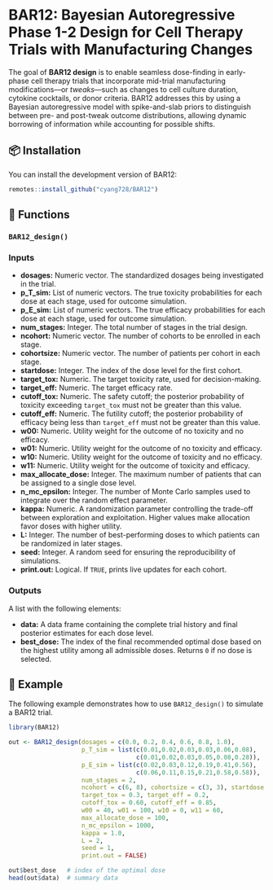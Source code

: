 
# BAR12: Bayesian Autoregressive Phase 1-2 Design for Cell Therapy  Trials with  Manufacturing Changes

<!-- badges: start -->
<!-- badges: end -->

The goal of **BAR12 design** is to enable seamless dose-finding in early-phase cell therapy trials that incorporate mid-trial manufacturing modifications—or *tweaks*—such as changes to cell culture duration, cytokine cocktails, or donor criteria. 
BAR12 addresses this by using a Bayesian autoregressive model with spike-and-slab priors to distinguish between pre- and post-tweak outcome distributions, allowing dynamic borrowing of information while accounting for possible shifts.

## 📦 Installation

You can install the development version of BAR12:

``` r
remotes::install_github("cyang728/BAR12")
```

## 🔧 Functions

### `BAR12_design()`

### Inputs

- **dosages:** Numeric vector. The standardized dosages being investigated in the trial.
- **p_T_sim:** List of numeric vectors. The true toxicity probabilities for each dose at each stage, used for outcome simulation.
- **p_E_sim:** List of numeric vectors. The true efficacy probabilities for each dose at each stage, used for outcome simulation.
- **num_stages:** Integer. The total number of stages in the trial design.
- **ncohort:** Numeric vector. The number of cohorts to be enrolled in each stage.
- **cohortsize:** Numeric vector. The number of patients per cohort in each stage.
- **startdose:** Integer. The index of the dose level for the first cohort.
- **target_tox:** Numeric. The target toxicity rate, used for decision-making.
- **target_eff:** Numeric. The target efficacy rate.
- **cutoff_tox:** Numeric. The safety cutoff; the posterior probability of toxicity exceeding `target_tox` must not be greater than this value.
- **cutoff_eff:** Numeric. The futility cutoff; the posterior probability of efficacy being less than `target_eff` must not be greater than this value.
- **w00:** Numeric. Utility weight for the outcome of no toxicity and no efficacy.
- **w01:** Numeric. Utility weight for the outcome of no toxicity and efficacy.
- **w10:** Numeric. Utility weight for the outcome of toxicity and no efficacy.
- **w11:** Numeric. Utility weight for the outcome of toxicity and efficacy.
- **max_allocate_dose:** Integer. The maximum number of patients that can be assigned to a single dose level.
- **n_mc_epsilon:** Integer. The number of Monte Carlo samples used to integrate over the random effect parameter.
- **kappa:** Numeric. A randomization parameter controlling the trade-off between exploration and exploitation. Higher values make allocation favor doses with higher utility.
- **L:** Integer. The number of best-performing doses to which patients can be randomized in later stages.
- **seed:** Integer. A random seed for ensuring the reproducibility of simulations.
- **print.out:** Logical. If `TRUE`, prints live updates for each cohort.

### Outputs

A list with the following elements:
- **data:** A data frame containing the complete trial history and final posterior estimates for each dose level.
- **best_dose:** The index of the final recommended optimal dose based on the highest utility among all admissible doses. Returns `0` if no dose is selected.


## 🚀 Example

The following example demonstrates how to use `BAR12_design()` to simulate a BAR12 trial.

``` r
library(BAR12)

out <- BAR12_design(dosages = c(0.0, 0.2, 0.4, 0.6, 0.8, 1.0),
                    p_T_sim = list(c(0.01,0.02,0.03,0.03,0.06,0.08),
                                   c(0.01,0.02,0.03,0.05,0.08,0.28)),
                    p_E_sim = list(c(0.02,0.03,0.12,0.19,0.41,0.56),
                                   c(0.06,0.11,0.15,0.21,0.58,0.58)),
                    num_stages = 2,
                    ncohort = c(6, 8), cohortsize = c(3, 3), startdose = 1,
                    target_tox = 0.3, target_eff = 0.2,
                    cutoff_tox = 0.60, cutoff_eff = 0.85,
                    w00 = 40, w01 = 100, w10 = 0, w11 = 60,
                    max_allocate_dose = 100,
                    n_mc_epsilon = 1000,
                    kappa = 1.0,                     
                    L = 2,
                    seed = 1,
                    print.out = FALSE)

out$best_dose   # index of the optimal dose
head(out$data)  # summary data
```

